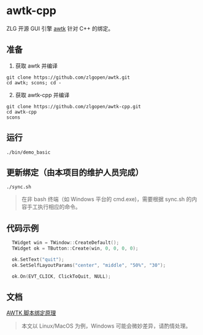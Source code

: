 # awtk-cpp

ZLG 开源 GUI 引擎 [awtk](https://github.com/zlgopen/awtk) 针对 C++ 的绑定。

## 准备

1. 获取 awtk 并编译

```
git clone https://github.com/zlgopen/awtk.git
cd awtk; scons; cd -
```

2. 获取 awtk-cpp 并编译

```
git clone https://github.com/zlgopen/awtk-cpp.git
cd awtk-cpp
scons
```

## 运行

```
./bin/demo_basic
```

## 更新绑定（由本项目的维护人员完成）

```
./sync.sh
```

> 在非 bash 终端（如 Windows 平台的 cmd.exe)，需要根据 sync.sh 的内容手工执行相应的命令。

## 代码示例

```cpp
  TWidget win = TWindow::CreateDefault();
  TWidget ok = TButton::Create(win, 0, 0, 0, 0);

  ok.SetText("quit");
  ok.SetSelfLayoutParams("center", "middle", "50%", "30");

  ok.On(EVT_CLICK, ClickToQuit, NULL);
```

## 文档

[AWTK 脚本绑定原理](https://github.com/zlgopen/awtk/blob/master/docs/script_binding.md)

> 本文以 Linux/MacOS 为例，Windows 可能会微妙差异，请酌情处理。
